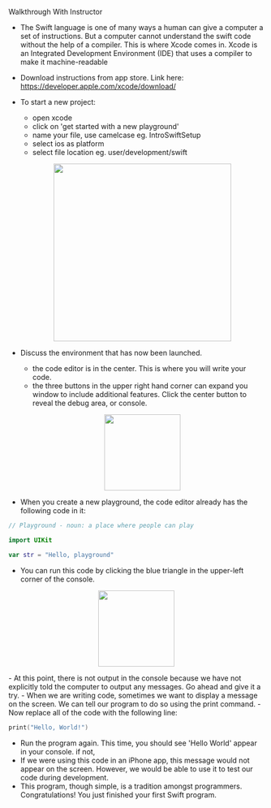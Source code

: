 Walkthrough With Instructor


- The Swift language is one of many ways a human can give a computer a set of instructions. But a computer cannot 
understand the swift code without the help of a compiler. This is where Xcode comes in. Xcode is an Integrated 
Development Environment (IDE) that uses a compiler to make it machine-readable

- Download instructions from app store. Link here: https://developer.apple.com/xcode/download/

- To start a new project:
    - open xcode
    - click on 'get started with a new playground'
    - name your file, use camelcase eg. IntroSwiftSetup
    - select ios as platform
    - select file location eg. user/development/swift
    <p align="center">
        <img src="https://github.com/upperlinecode/intro-to-swift/blob/master/day-1/images/intro-xcode-1.png" height="350px" hspace="20">
    </p>

- Discuss the environment that has now been launched.
    - the code editor is in the center. This is where you will write your code.
    - the three buttons in the upper right hand corner can expand you window to include additional features. Click the center button to reveal the debug area, or console.
    <p align="center">
        <img src="https://github.com/upperlinecode/intro-to-swift/blob/master/day-1/images/intro-xcode-hide-show.png" height="150px" hspace="20">
    </p>

- When you create a new playground, the code editor already has the following code in it:

```swift
// Playground - noun: a place where people can play

import UIKit

var str = "Hello, playground"
```

- You can run this code by clicking the blue triangle in the upper-left corner of the console.
<p align="center">
    <img src="https://github.com/upperlinecode/intro-to-swift/blob/master/day-1/images/intro-xcode-play.png" height="150px" hspace="20">
    </p>
- At this point, there is not output in the console because we have not explicitly told the computer to 
output any messages. Go ahead and give it a try.
- When we are writing code, sometimes we want to display a message on the screen. We can tell our program to do so using the print command.
- Now replace all of the code with the following line:

```swift
print("Hello, World!")
```

- Run the program again. This time, you should see 'Hello World' appear in your console. if not, 
- If we were using this code in an iPhone app, this message would not appear on the screen. However, we
would be able to use it to test our code during development.
- This program, though simple, is a tradition amongst programmers. Congratulations! You just finished 
your first Swift program.




